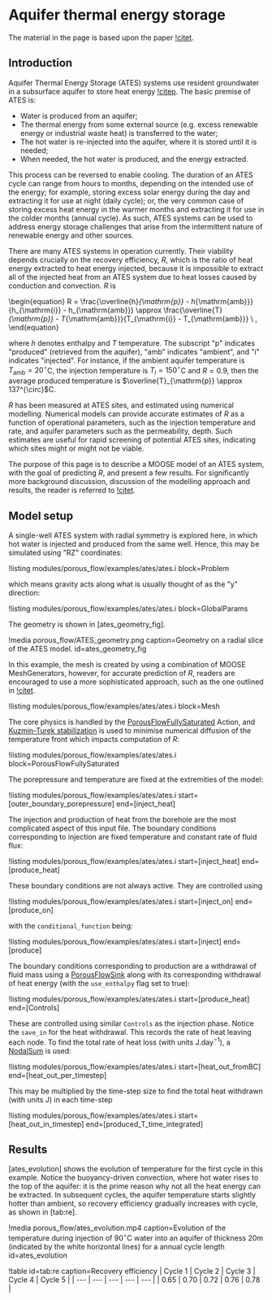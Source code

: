 # Aquifer thermal energy storage

The material in the page is based upon the paper [!citet](sheldon2021).

## Introduction

Aquifer Thermal Energy Storage (ATES) systems use resident groundwater in a subsurface aquifer to store heat energy [!citep](fleuchaus2018).  The basic premise of ATES is:

- Water is produced from an aquifer;
- The thermal energy from some external source (e.g. excess renewable energy or industrial waste heat) is transferred to the water;
- The hot water is re-injected into the aquifer, where it is stored until it is needed;
- When needed, the hot water is produced, and the energy extracted.

This process can be reversed to enable cooling. The duration of an ATES cycle can range from hours to months, depending on the intended use of the energy; for example, storing excess solar energy during the day and extracting it for use at night (daily cycle); or, the very common case of storing excess heat energy in the warmer months and extracting it for use in the colder months (annual cycle). As such, ATES systems can be used to address energy storage challenges that arise from the intermittent nature of renewable energy and other sources.

There are many ATES systems in operation currently.  Their viability depends crucially on the recovery efficiency, $R$, which is the ratio of heat energy extracted to heat energy injected, because it is impossible to extract all of the injected heat from an ATES system due to heat losses caused by conduction and convection.  $R$ is

\begin{equation}
R = \frac{\overline{h}_{\mathrm{p}} - h_{\mathrm{amb}}}{h_{\mathrm{i}} - h_{\mathrm{amb}}} 
      \approx \frac{\overline{T}_{\mathrm{p}} - T_{\mathrm{amb}}}{T_{\mathrm{i}} - T_{\mathrm{amb}}} \ ,
\end{equation}

where $h$ denotes enthalpy and $T$ temperature.  The subscript "p" indicates "produced" (retrieved from the aquifer), "amb" indicates "ambient", and "i" indicates "injected".  For instance, if the ambient aquifer temperature is $T_{\mathrm{amb}} = 20^{\circ}$C, the injection temperature is $T_{i} = 150^{\circ}$C and $R=0.9$, then the average produced temperature is $\overline{T}_{\mathrm{p}} \approx 137^{\circ}$C.

$R$ has been measured at ATES sites, and estimated using numerical modelling.  Numerical models can provide accurate estimates of $R$ as a function of operational parameters, such as the injection temperature and rate, and aquifer parameters such as the permeability, depth.  Such estimates are useful for rapid screening of potential ATES sites, indicating which sites might or might not be viable.

The purpose of this page is to describe a MOOSE model of an ATES system, with the goal of predicting $R$, and present a few results.  For significantly more background discussion, discussion of the modelling approach and results, the reader is referred to [!citet](sheldon2021).

## Model setup

A single-well ATES system with radial symmetry is explored here, in which hot water is injected and produced from the same well.  Hence, this may be simulated using "RZ" coordinates:

!listing modules/porous_flow/examples/ates/ates.i block=Problem

which means gravity acts along what is usually thought of as the "y" direction:

!listing modules/porous_flow/examples/ates/ates.i block=GlobalParams

The geometry is shown in [ates_geometry_fig].

!media porous_flow/ATES_geometry.png caption=Geometry on a radial slice of the ATES model.  id=ates_geometry_fig

In this example, the mesh is created by using a combination of MOOSE MeshGenerators, however, for accurate prediction of $R$, readers are encouraged to use a more sophisticated approach, such as the one outlined in [!citet](sheldon2021).

!listing modules/porous_flow/examples/ates/ates.i block=Mesh

The core physics is handled by the [PorousFlowFullySaturated](PorousFlowFullySaturated.md) Action, and [Kuzmin-Turek stabilization](kt.md) is used to minimise numerical diffusion of the temperature front which impacts computation of $R$:

!listing modules/porous_flow/examples/ates/ates.i block=PorousFlowFullySaturated

The porepressure and temperature are fixed at the extremities of the model:

!listing modules/porous_flow/examples/ates/ates.i start=[outer_boundary_porepressure] end=[inject_heat]

The injection and production of heat from the borehole are the most complicated aspect of this input file.  The boundary conditions corresponding to injection are fixed temperature and constant rate of fluid flux:

!listing modules/porous_flow/examples/ates/ates.i start=[inject_heat] end=[produce_heat]

These boundary conditions are not always active.  They are controlled using

!listing modules/porous_flow/examples/ates/ates.i start=[inject_on] end=[produce_on]

with the `conditional_function` being:

!listing modules/porous_flow/examples/ates/ates.i start=[inject] end=[produce]

The boundary conditions corresponding to production are a withdrawal of fluid mass using a [PorousFlowSink](sinks.md) along with its corresponding withdrawal of heat energy (with the `use_enthalpy` flag set to true):

!listing modules/porous_flow/examples/ates/ates.i start=[produce_heat] end=[Controls]

These are controlled using similar `Controls` as the injection phase.  Notice the `save_in` for the heat withdrawal.  This records the rate of heat leaving each node.  To find the total rate of heat loss (with units J.day$^{-1}$), a [NodalSum](NodalSum.md) is used:

!listing modules/porous_flow/examples/ates/ates.i start=[heat_out_fromBC] end=[heat_out_per_timestep]

This may be multiplied by the time-step size to find the total heat withdrawn (with units J) in each time-step

!listing modules/porous_flow/examples/ates/ates.i start=[heat_out_in_timestep] end=[produced_T_time_integrated]

## Results

[ates_evolution] shows the evolution of temperature for the first cycle in this example.  Notice the buoyancy-driven convection, where hot water rises to the top of the aquifer: it is the prime reason why not all the heat energy can be extracted.  In subsequent cycles, the aquifer temperature starts slightly hotter than ambient, so recovery efficiency gradually increases with cycle, as shown in [tab:re].

!media porous_flow/ates_evolution.mp4 caption=Evolution of the temperature during injection of 90$^{\circ}$C water into an aquifer of thickness 20m (indicated by the white horizontal lines) for a annual cycle length id=ates_evolution

!table id=tab:re caption=Recovery efficiency
| Cycle 1 | Cycle 2 | Cycle 3 | Cycle 4 | Cycle 5 |
| --- | --- | --- | --- | --- |
| 0.65 | 0.70 | 0.72 | 0.76 | 0.78 |
